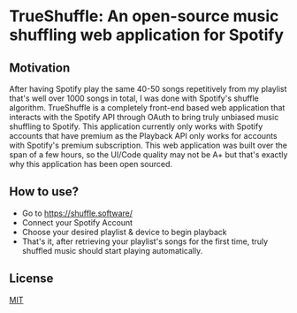# TrueShuffle: An open-source music shuffling web application for Spotify

## Motivation
After having Spotify play the same 40-50 songs repetitively from my playlist that's well over 1000 songs in total, I was done with Spotify's shuffle algorithm. TrueShuffle is a completely front-end based web application that interacts with the Spotify API through OAuth to bring truly unbiased music shuffling to Spotify. This application currently only works with Spotify accounts that have premium as the Playback API only works for accounts with Spotify's premium subscription. This web application was built over the span of a few hours, so the UI/Code quality may not be A+ but that's exactly why this application has been open sourced.

## How to use?
- Go to https://shuffle.software/
- Connect your Spotify Account
- Choose your desired playlist & device to begin playback
- That's it, after retrieving your playlist's songs for the first time, truly shuffled music should start playing automatically.

## License
[MIT](./LICENSE)
